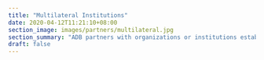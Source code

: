 ```yaml
---
title: "Multilateral Institutions"
date: 2020-04-12T11:21:10+08:00
section_image: images/partners/multilateral.jpg
section_summary: "ADB partners with organizations or institutions established or chartered by more than one country to provide financial support and professional advice for economic and social development activities in developing countries." 
draft: false
---
```


